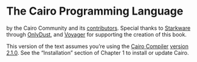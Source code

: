 # The Cairo Programming Language

by the Cairo Community and its [contributors](https://github.com/cairo-book/cairo-book.github.io). Special thanks to [Starkware](https://starkware.co/) through [OnlyDust](https://www.onlydust.xyz/), and [Voyager](https://voyager.online/) for supporting the creation of this book.

This version of the text assumes you’re using the [Cairo Compiler](https://github.com/starkware-libs/cairo) [version 2.1.0](https://github.com/starkware-libs/cairo/releases). See the “Installation” section of Chapter 1 to install or update Cairo.
